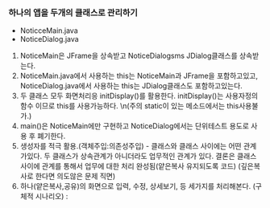 ### 하나의 앱을 두개의 클래스로 관리하기
- NoticceMain.java
- NoticeDialog.java

1. NoticeMain은 JFrame을 상속받고 NoticeDialogsms JDialog클래스를 상속받는다.
2. NoticeMain.java에서 사용하는 this는 NoticeMain과 JFrame을 포함하고있고, 
    NoticeDialog.java에서 사용하는 this는 JDialog클래스도 포함하고있는다.
3. 두 클래스 모두 화면처리응 initDisplay()를 활용한다. initDisplay()는 사용자정의 함수 이므로 this를 사용가능하다. \n(주의 static이 있는 메소드에서는 this사용불가.)
4. main()은 NoticeMain에만 구현하고 NoticeDialog에서는 단위테스트 용도로 사용 후 폐기한다.
5. 생성자를 적극 활용.(객체주입:의존성주입) - 클래스와 클래스 사이에는 어떤 관계가있다. 두 클래스가 상속관계가 아니더라도 업무적인 관계가 있다.
 결론은 클래스 사이에 관계를 통해서 업무에 대한 처리 완성됨(얕은복사 유지되도록 코드)
   (깊은복사로 한다면 의도않은 문제 직면)
6. 하나(얕은복사,공유)의 화면으로 입력, 수정, 상세보기, 등 세가지를 처리해본다.
   (구체적 시나리오) :